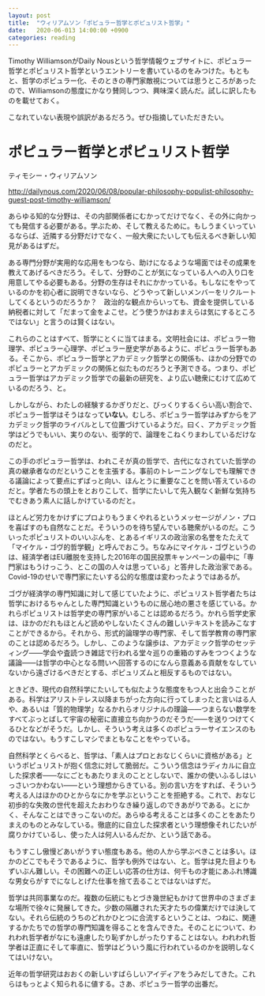 ```yaml
---
layout: post
title:  "ウィリアムソン「ポピュラー哲学とポピュリスト哲学」"
date:   2020-06-013 14:00:00 +0900
categories: reading
---
```


Timothy WilliamsonがDaily Nousという哲学情報ウェブサイトに、ポピュラー哲学とポピュリスト哲学というエントリーを書いているのをみつけた。もともと、哲学のポピュラー化、そのときの専門家敵視については思うところがあったので、Williamsonの態度にかなり賛同しつつ、興味深く読んだ。試しに訳したものを載せておく。

こなれていない表現や誤訳があるだろう。ぜひ指摘していただきたい。


# ポピュラー哲学とポピュリスト哲学
ティモシー・ウィリアムソン

http://dailynous.com/2020/06/08/popular-philosophy-populist-philosophy-guest-post-timothy-williamson/

あらゆる知的な分野は、その内部関係者にむかってだけでなく、その外に向かっても発信する必要がある。学ぶため、そして教えるために。もしうまくいっているならば、近隣する分野だけでなく、一般大衆にたいしても伝えるべき新しい知見があるはずだ。

ある専門分野が実用的な応用をもつなら、助けになるような場面ではその成果を教えてあげるべきだろう。そして、分野のことが気になっている人への入り口を用意してやる必要もある。分野の生存はそれにかかっている。もしなにをやっているのかを初心者に説明できないなら、どうやって新しいメンバーをリクルートしてくるというのだろうか？　政治的な観点からいっても、資金を提供している納税者に対して「だまって金をよこせ。どう使うかはおまえらは気にするところではない」と言うのは賢くはない。

これらのことはすべて、哲学にとくに当てはまる。文明社会には、ポピュラー物理学、ポピュラー心理学、ポピュラー歴史学があるように、ポピュラー哲学もある。そこから、ポピュラー哲学とアカデミック哲学との関係も、ほかの分野でのポピュラーとアカデミックの関係と似たものだろうと予測できる。つまり、ポピュラー哲学はアカデミック哲学での最新の研究を、より広い聴衆にむけて広めているのだろう、と。

しかしながら、わたしの経験するかぎりだと、びっくりするくらい高い割合で、ポピュラー哲学はそうはなって**いない**。むしろ、ポピュラー哲学はみずからをアカデミック哲学のライバルとして位置づけているようだ。曰く、アカデミック哲学はどうでもいい、実りのない、衒学的で、論理をこねくりまわしているだけなのだと。

この手のポピュラー哲学は、われこそが真の哲学で、古代になされていた哲学の真の継承者なのだということを主張する。事前のトレーニングなしでも理解できる議論によって要点にずばっと向い、ほんとうに重要なことを問い答えているのだと。学者たちの頭上をとおりこして、哲学にたいして先入観なく新鮮な気持ちでむきあう素人に話しかけているのだと。

ほとんど労力をかけずにプロよりもうまくやれるというメッセージがノン・プロを喜ばすのも自然なことだ。そういうのを待ち望んでいる聴衆がいるのだ。こういったポピュリストのいいぶんを、とあるイギリスの政治家の名誉をたたえて「マイケル・ゴヴ的哲学観」と呼んでおこう。ちなみにマイケル・ゴヴというのは、経済学者はEU離脱を支持した2016年の国民投票キャンペーンの最中に「専門家はもうけっこう、とこの国の人々は思っている」と答弁した政治家である。Covid-19のせいで専門家にたいする公的な態度は変わったようではあるが。

ゴヴが経済学の専門知識に対して感じていたように、ポピュリスト哲学者たちは哲学におけるちゃんとした専門知識というものに居心地の悪さを感じている。かれらポピュリストは哲学史の専門家がいることは認めるだろう。かれら哲学史家は、ほかのだれもほとんど読めやしないたくさんの難しいテキストを読みこなすことができるから。それから、形式的論理学の専門家、そして哲学教育の専門家のことは認めるだろう。しかし、このような譲歩は、アカデミック哲学のセッティング――学会や査読つき雑誌で行われる堂々巡りの重箱のすみをつつくような議論――は哲学の中心となる問いへ回答するのになんら意義ある貢献をなしていないから遠ざけるべきだとする、ポピュリズムと相反するものではない。

ときどき、現代の自然科学にたいしても似たような態度をもつ人と出会うことがある。科学はアリストテレス以降まちがった方向に行ってしまったと言いはる人や、あるいは「質的物理学」なるかれらオリジナルの理論――つまらない数学をすべてぶっとばして宇宙の秘密に直接立ち向かうのだそうだ――を送りつけてくるひとなどがそうだ。しかし、そういう考えは多くのポピュラーサイエンスのものではない。もうすこしマシでまともなことをやっている。

自然科学とくらべると、哲学は、「素人はプロとおなじくらいに資格がある」というポピュリストが抱く信念に対して脆弱だ。こういう信念はラディカルに自立した探求者――なにごともあたりまえのこととしないで、誰かの使いふるしはいっさいつかわない――という理想からきている。別の言い方をすれば、そういう考える人はほかのひとからなにかを学ぶということを拒絶する。これで、おなじ初歩的な失敗の世代を超えたおわりなき繰り返しのできあがりである。とにかく、そんなことはできっこないのだ。あらゆる考えることは多くのことをあたりまえのものとみなしている。徹底的に自立した探求者という理想像それじたいが腐りかけているし、使った人は何人いるんだか、という話である。

もうすこし傲慢どあいがうすい態度もある。他の人から学ぶべきことは多い。ほかのどこでもそうであるように、哲学も例外ではない、と。哲学は見た目よりもずいぶん難しい。その困難への正しい応答の仕方は、何千もの才能にあふれ博識な男女らがすでになしとげた仕事を捨て去ることではないはずだ。

哲学は共同事業なのだ。複数の伝統にもとづき幾世紀もかけて世界中のさまざまな場所で徐々に発展してきた。少数の隔離された天才たちの偉業だけでは決してない。それら伝統のうちのどれかひとつに合流するということは、つねに、関連するかたちでの哲学の専門知識を得ることを含んできた。そのことについて、われわれ哲学者がなにも遠慮したり恥ずかしがったりすることはない。われわれ哲学者は正直にそして率直に、哲学はどういう風に行われているのかを説明しなくてはいけない。

近年の哲学研究はおおくの新しいすばらしいアイディアをうみだしてきた。これらはもっとよく知られるに値する。さあ、ポピュラー哲学の出番だ。
